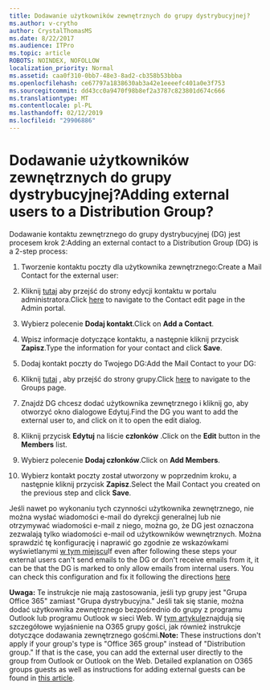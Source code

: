 ```yaml
---
title: Dodawanie użytkowników zewnętrznych do grupy dystrybucyjnej?
ms.author: v-crytho
author: CrystalThomasMS
ms.date: 8/22/2017
ms.audience: ITPro
ms.topic: article
ROBOTS: NOINDEX, NOFOLLOW
localization_priority: Normal
ms.assetid: caa0f310-0bb7-48e3-8ad2-cb358b53bbba
ms.openlocfilehash: ce67797a1838630ab3a42e1eeeefc401a0e3f753
ms.sourcegitcommit: dd43cc0a9470f98b8ef2a3787c823801d674c666
ms.translationtype: MT
ms.contentlocale: pl-PL
ms.lasthandoff: 02/12/2019
ms.locfileid: "29906886"
---
```

# <a name="adding-external-users-to-a-distribution-group"></a><span data-ttu-id="6c9e4-102">Dodawanie użytkowników zewnętrznych do grupy dystrybucyjnej?</span><span class="sxs-lookup"><span data-stu-id="6c9e4-102">Adding external users to a Distribution Group?</span></span>

<span data-ttu-id="6c9e4-103">Dodawanie kontaktu zewnętrznego do grupy dystrybucyjnej (DG) jest procesem krok 2:</span><span class="sxs-lookup"><span data-stu-id="6c9e4-103">Adding an external contact to a Distribution Group (DG) is a 2-step process:</span></span>
  
1. <span data-ttu-id="6c9e4-104">Tworzenie kontaktu poczty dla użytkownika zewnętrznego:</span><span class="sxs-lookup"><span data-stu-id="6c9e4-104">Create a Mail Contact for the external user:</span></span>
    
1. <span data-ttu-id="6c9e4-105">Kliknij [tutaj](https://admin.microsoft.com/adminportal/home#/Contact) aby przejść do strony edycji kontaktu w portalu administratora.</span><span class="sxs-lookup"><span data-stu-id="6c9e4-105">Click [here](https://admin.microsoft.com/adminportal/home#/Contact) to navigate to the Contact edit page in the Admin portal.</span></span> 
    
2. <span data-ttu-id="6c9e4-106">Wybierz polecenie **Dodaj kontakt**.</span><span class="sxs-lookup"><span data-stu-id="6c9e4-106">Click on **Add a Contact**.</span></span>
    
3. <span data-ttu-id="6c9e4-107">Wpisz informacje dotyczące kontaktu, a następnie kliknij przycisk **Zapisz**.</span><span class="sxs-lookup"><span data-stu-id="6c9e4-107">Type the information for your contact and click **Save**.</span></span>
    
2. <span data-ttu-id="6c9e4-108">Dodaj kontakt poczty do Twojego DG:</span><span class="sxs-lookup"><span data-stu-id="6c9e4-108">Add the Mail Contact to your DG:</span></span>
    
1. <span data-ttu-id="6c9e4-109">Kliknij [tutaj](https://admin.microsoft.com/adminportal/home#/groups) , aby przejść do strony grupy.</span><span class="sxs-lookup"><span data-stu-id="6c9e4-109">Click [here](https://admin.microsoft.com/adminportal/home#/groups) to navigate to the Groups page.</span></span> 
    
2. <span data-ttu-id="6c9e4-110">Znajdź DG chcesz dodać użytkownika zewnętrznego i kliknij go, aby otworzyć okno dialogowe Edytuj.</span><span class="sxs-lookup"><span data-stu-id="6c9e4-110">Find the DG you want to add the external user to, and click on it to open the edit dialog.</span></span>
    
3. <span data-ttu-id="6c9e4-111">Kliknij przycisk **Edytuj** na liście **członków** .</span><span class="sxs-lookup"><span data-stu-id="6c9e4-111">Click on the **Edit** button in the **Members** list.</span></span> 
    
4. <span data-ttu-id="6c9e4-112">Wybierz polecenie **Dodaj członków**.</span><span class="sxs-lookup"><span data-stu-id="6c9e4-112">Click on **Add Members**.</span></span>
    
5. <span data-ttu-id="6c9e4-113">Wybierz kontakt poczty został utworzony w poprzednim kroku, a następnie kliknij przycisk **Zapisz**.</span><span class="sxs-lookup"><span data-stu-id="6c9e4-113">Select the Mail Contact you created on the previous step and click **Save**.</span></span>
    
<span data-ttu-id="6c9e4-p101">Jeśli nawet po wykonaniu tych czynności użytkownika zewnętrznego, nie można wysłać wiadomości e-mail do dyrekcji generalnej lub nie otrzymywać wiadomości e-mail z niego, można go, że DG jest oznaczona zezwalają tylko wiadomości e-mail od użytkowników wewnętrznych. Można sprawdzić tę konfigurację i naprawić go zgodnie ze wskazówkami wyświetlanymi [w tym miejscu](https://support.office.com/article/Fix-email-delivery-issues-for-error-code-5-7-133-in-Office-365-991abc19-7756-438f-abcb-39f69b80f284.aspx)</span><span class="sxs-lookup"><span data-stu-id="6c9e4-p101">If even after following these steps your external users can't send emails to the DG or don't receive emails from it, it can be that the DG is marked to only allow emails from internal users. You can check this configuration and fix it following the directions [here](https://support.office.com/article/Fix-email-delivery-issues-for-error-code-5-7-133-in-Office-365-991abc19-7756-438f-abcb-39f69b80f284.aspx)</span></span>
  
 <span data-ttu-id="6c9e4-p102">**Uwaga:** Te instrukcje nie mają zastosowania, jeśli typ grupy jest "Grupa Office 365" zamiast "Grupa dystrybucyjna." Jeśli tak się stanie, można dodać użytkownika zewnętrznego bezpośrednio do grupy z programu Outlook lub programu Outlook w sieci Web. W [tym artykule](https://support.office.com/article/Guest-access-in-Office-365-Groups-bfc7a840-868f-4fd6-a390-f347bf51aff6.aspx)znajdują się szczegółowe wyjaśnienie na O365 grupy gości, jak również instrukcje dotyczące dodawania zewnętrznego gośćmi.</span><span class="sxs-lookup"><span data-stu-id="6c9e4-p102">**Note:** These instructions don't apply if your group's type is "Office 365 group" instead of "Distribution group." If that is the case, you can add the external user directly to the group from Outlook or Outlook on the Web. Detailed explanation on O365 groups guests as well as instructions for adding external guests can be found in [this article](https://support.office.com/article/Guest-access-in-Office-365-Groups-bfc7a840-868f-4fd6-a390-f347bf51aff6.aspx).</span></span>
  

